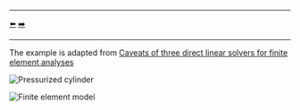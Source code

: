 ***
[⬅️](../016/README.md "Previous example")
[➡️](../018/README.md "Next example")
***

The example is adapted from [Caveats of three direct linear solvers for finite element analyses](https://doi.org/10.1002/nme.7545)

![Pressurized cylinder](Pressurized_Cylinder.png)

![Finite element model](pressurized_cylinder_model.png)

